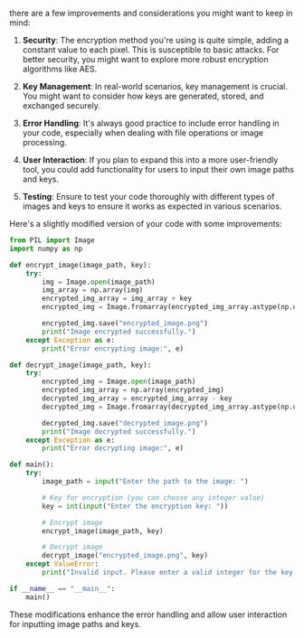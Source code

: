  there are a few improvements and considerations you might want to keep in mind:

1. **Security**: The encryption method you're using is quite simple, adding a constant value to each pixel. This is susceptible to basic attacks. For better security, you might want to explore more robust encryption algorithms like AES.

2. **Key Management**: In real-world scenarios, key management is crucial. You might want to consider how keys are generated, stored, and exchanged securely.

3. **Error Handling**: It's always good practice to include error handling in your code, especially when dealing with file operations or image processing.

4. **User Interaction**: If you plan to expand this into a more user-friendly tool, you could add functionality for users to input their own image paths and keys.

5. **Testing**: Ensure to test your code thoroughly with different types of images and keys to ensure it works as expected in various scenarios.

Here's a slightly modified version of your code with some improvements:

```python
from PIL import Image
import numpy as np

def encrypt_image(image_path, key):
    try:
        img = Image.open(image_path)
        img_array = np.array(img)
        encrypted_img_array = img_array + key
        encrypted_img = Image.fromarray(encrypted_img_array.astype(np.uint8))

        encrypted_img.save("encrypted_image.png")
        print("Image encrypted successfully.")
    except Exception as e:
        print("Error encrypting image:", e)

def decrypt_image(image_path, key):
    try:
        encrypted_img = Image.open(image_path)
        encrypted_img_array = np.array(encrypted_img)
        decrypted_img_array = encrypted_img_array - key
        decrypted_img = Image.fromarray(decrypted_img_array.astype(np.uint8))

        decrypted_img.save("decrypted_image.png")
        print("Image decrypted successfully.")
    except Exception as e:
        print("Error decrypting image:", e)

def main():
    try:
        image_path = input("Enter the path to the image: ")

        # Key for encryption (you can choose any integer value)
        key = int(input("Enter the encryption key: "))

        # Encrypt image
        encrypt_image(image_path, key)

        # Decrypt image
        decrypt_image("encrypted_image.png", key)
    except ValueError:
        print("Invalid input. Please enter a valid integer for the key.")

if __name__ == "__main__":
    main()
```

These modifications enhance the error handling and allow user interaction for inputting image paths and keys.
